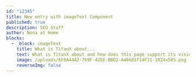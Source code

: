 ```yaml
---
id: "12345"
title: New entry with imageText Component
published: true
description: SEO Stuff
author: Nona at Home
blocks:
  - _block: imageText
    title: What is TitanX about...
    text: What is TitanX about and how does this page support its vision?
    image: /uploads/6F6A44A2-769F-42EE-BBD2-A46681F14F31-1024x585.png
    reverseImg: false
---
```

